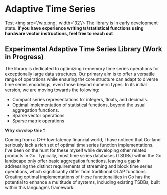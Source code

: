 # Adaptive Time Series

Test <img src='/wip.png', width='32'/> The library is in early development state. **If you have experience writing ts/statistical functions using hardware vector instructions, feel free to reach out**

## Experimental Adaptive Time Series Library (Work in Progress)

The library is dedicated to optimizing in-memory time series operations for exceptionally large data structures. Our primary aim is to offer a versatile range of operations while ensuring the core structure can adapt to diverse time series encodings, even those beyond numeric types. In its initial version, we are moving towards the following:

- Compact series representations for integers, floats, and decimals.
- Optimal implementation of statistical functions, beyond the usual aggregation functions.
- Sparse vector operations
- Sparse matrix operations

**Why develop this ?**

Coming from a C++ low-latency financial world, I have noticed that Go-land seriously lack a rich set of optimal time series function implementations. I've been on the hunt for these myself while developing other related products in Go. Typically, most time series databases (TSDBs) within the Go landscape only offer basic aggregation functions, leaving a gap in addressing the distinct requirements of streaming and block time series operations, which significantly differ from traditional OLAP functions. Creating optimal implementations of these functionalities in Go has the potential to enhance a multitude of systems, including existing TSDBs, built within this language's framework.



